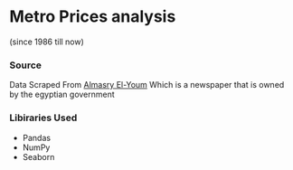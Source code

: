 # Metro Prices analysis
(since 1986 till now)
### Source
Data Scraped From 
[Almasry El-Youm](https://www.almasryalyoum.com/news/details/2729296) 
Which is a newspaper that is owned by the egyptian government
### Libiraries Used 
* Pandas 
* NumPy
* Seaborn
